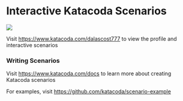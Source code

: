 # Interactive Katacoda Scenarios

[![](http://shields.katacoda.com/katacoda/dalascost777/count.svg)](https://www.katacoda.com/dalascost777 "Get your profile on Katacoda.com")

Visit https://www.katacoda.com/dalascost777 to view the profile and interactive scenarios

### Writing Scenarios
Visit https://www.katacoda.com/docs to learn more about creating Katacoda scenarios

For examples, visit https://github.com/katacoda/scenario-example
